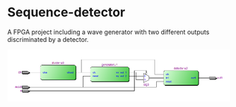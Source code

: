 # Sequence-detector
A FPGA project including a wave generator with two different outputs discriminated by a detector.

![image](https://github.com/HengRuiZ/Sequence-detector/blob/master/RTL.png)
